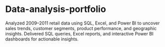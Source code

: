 # Data-analysis-portfolio
Analyzed 2009–2011 retail data using SQL, Excel, and Power BI to uncover sales trends, customer segments, product performance, and geographic insights. Delivered SQL queries, Excel reports, and interactive Power BI dashboards for actionable insights. 
